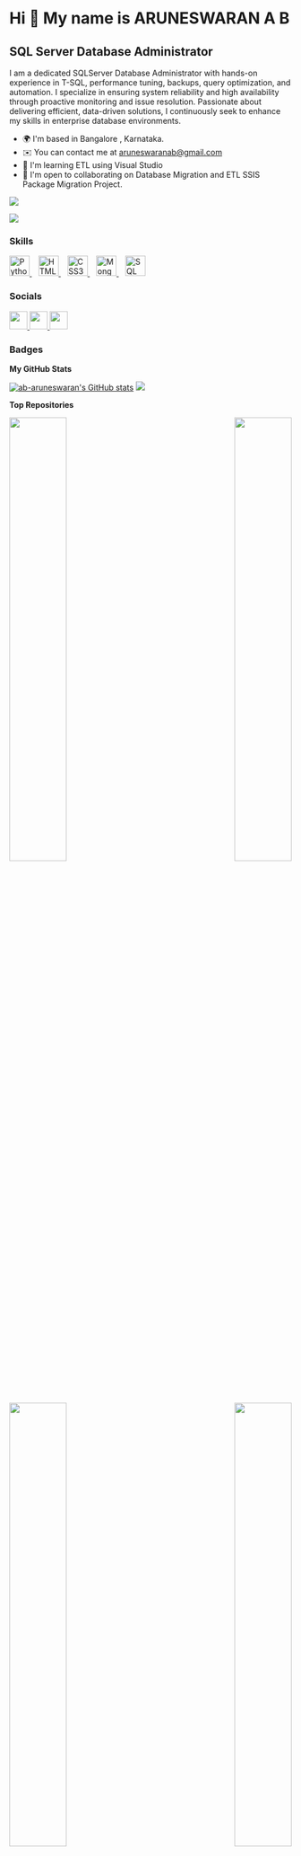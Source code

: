 Hi 👋 My name is ARUNESWARAN A B
=======================================================================================================================================

SQL Server Database Administrator
--------------------

I am a dedicated SQLServer Database Administrator with hands-on experience in T-SQL, performance tuning,
 backups, query optimization, and automation. I specialize in ensuring system reliability and high availability through proactive
 monitoring and issue resolution. Passionate about delivering efficient, data-driven solutions, I continuously seek to enhance my
 skills in enterprise database environments.

* 🌍  I'm based in Bangalore , Karnataka.
* ✉️  You can contact me at [aruneswaranab@gmail.com](mailto:aruneswaranab@gmail.com)
* 🧠  I'm learning ETL using Visual Studio 
* 🤝  I'm open to collaborating on  Database Migration and ETL SSIS Package Migration Project.

<a href="https://www.github.com/ab-aruneswaran" target="_blank" rel="noreferrer"><img
src="https://img.shields.io/github/followers/ab-aruneswaran?logo=github&style=for-the-badge&color=444e59&labelColor=000000" /></a>

![](https://komarev.com/ghpvc/?username=ab-aruneswaran&label=PROFILE+VIEWS)


### Skills

<p align="left">
<a href="https://www.python.org/" target="_blank" rel="noreferrer"><img src="https://raw.githubusercontent.com/danielcranney/readme-generator/main/public/icons/skills/python-colored.svg" width="36" height="36" alt="Python" />
</a>
 &nbsp;&nbsp;
 <a href="https://developer.mozilla.org/en-US/docs/Glossary/HTML5" target="_blank" rel="noreferrer"><img src="https://raw.githubusercontent.com/danielcranney/readme-generator/main/public/icons/skills/html5-colored.svg" width="36" height="36" alt="HTML5" />
 </a>
  &nbsp;&nbsp;
 <a href="https://www.w3.org/TR/CSS/#css" target="_blank" rel="noreferrer"><img src="https://raw.githubusercontent.com/danielcranney/readme-generator/main/public/icons/skills/css3-colored.svg" width="36" height="36" alt="CSS3" />
 </a>
 &nbsp;&nbsp;
 <a href="https://www.mongodb.com/" target="_blank" rel="noreferrer"><img src="https://raw.githubusercontent.com/danielcranney/readme-generator/main/public/icons/skills/mongodb-colored.svg" width="36" height="36" alt="MongoDB" />
 </a>
 &nbsp;&nbsp;
 <a href="https://www.microsoft.com/en-us/sql-server" target="_blank" rel="noreferrer">
    <img src="https://cdn.jsdelivr.net/gh/devicons/devicon/icons/microsoftsqlserver/microsoftsqlserver-plain.svg" width="36" height="36" alt="SQL Server" />
  </a>
</p>


### Socials

<p align="left"> <a href="https://www.github.com/ab-aruneswaran" target="_blank" rel="noreferrer"> <picture> <source media="(prefers-color-scheme: dark)" srcset="https://raw.githubusercontent.com/danielcranney/readme-generator/main/public/icons/socials/github-dark.svg" /> <source media="(prefers-color-scheme: light)" srcset="https://raw.githubusercontent.com/danielcranney/readme-generator/main/public/icons/socials/github.svg" /> <img src="https://raw.githubusercontent.com/danielcranney/readme-generator/main/public/icons/socials/github.svg" width="32" height="32" /> </picture> </a> <a href="https://www.linkedin.com/in/ab-aruneswaran" target="_blank" rel="noreferrer"> <picture> <source media="(prefers-color-scheme: dark)" srcset="https://raw.githubusercontent.com/danielcranney/readme-generator/main/public/icons/socials/linkedin-dark.svg" /> <source media="(prefers-color-scheme: light)" srcset="https://raw.githubusercontent.com/danielcranney/readme-generator/main/public/icons/socials/linkedin.svg" /> <img src="https://raw.githubusercontent.com/danielcranney/readme-generator/main/public/icons/socials/linkedin.svg" width="32" height="32" /> </picture>   </a>
   <a href="http://www.instagram.com/ab_aruneswaran" target="_blank" rel="noreferrer"> <picture> <source media="(prefers-color-scheme: dark)" srcset="undefined" /> <source media="(prefers-color-scheme: light)" srcset="https://raw.githubusercontent.com/danielcranney/readme-generator/main/public/icons/socials/instagram.svg" /> <img src="https://raw.githubusercontent.com/danielcranney/readme-generator/main/public/icons/socials/instagram.svg" width="32" height="32" /> </picture> </a></p>


### Badges

<b>My GitHub Stats</b>

<a href="http://www.github.com/ab-aruneswaran"><img src="https://github-readme-stats.vercel.app/api?username=ab-aruneswaran&show_icons=true&hide=&count_private=true&title_color=6366f1&text_color=ffffff&icon_color=444e59&bg_color=000000&hide_border=true&show_icons=true" alt="ab-aruneswaran's GitHub stats" /></a>
<a href="http://www.github.com/ab-aruneswaran"><img src="https://github-readme-streak-stats.herokuapp.com/?user=ab-aruneswaran&stroke=ffffff&background=000000&ring=6366f1&fire=6366f1&currStreakNum=ffffff&currStreakLabel=6366f1&sideNums=ffffff&sideLabels=ffffff&dates=ffffff&hide_border=true" /></a>

<b>Top Repositories</b>

<div width="100%" align="center"><a href="https://github.com/ab-aruneswaran/Iris_Flower_Classification" align="left"><img align="left" width="45%" src="https://github-readme-stats.vercel.app/api/pin/?username=ab-aruneswaran&repo=Iris_Flower_Classification&title_color=6366f1&text_color=ffffff&icon_color=444e59&bg_color=000000&hide_border=true&locale=en" /></a><a href="https://github.com/ab-aruneswaran/IPL_2022_Analysis" align="right"><img align="right" width="45%" src="https://github-readme-stats.vercel.app/api/pin/?username=ab-aruneswaran&repo=IPL_2022_Analysis&title_color=6366f1&text_color=ffffff&icon_color=444e59&bg_color=000000&hide_border=true&locale=en" /></a></div><br /><br /><br /><br /><br /><br /><br />
<br /><br />
<div width="100%" align="center"><a href="https://github.com/ab-aruneswaran/Car_Price_Prediction" align="left"><img align="left" width="45%" src="https://github-readme-stats.vercel.app/api/pin/?username=ab-aruneswaran&repo=Car_Price_Prediction&title_color=6366f1&text_color=ffffff&icon_color=444e59&bg_color=000000&hide_border=true&locale=en" /></a><a href="https://github.com/ab-aruneswaran/Mern_Flipcart" align="right"><img align="right" width="45%" src="https://github-readme-stats.vercel.app/api/pin/?username=ab-aruneswaran&repo=Mern_Flipcart&title_color=6366f1&text_color=ffffff&icon_color=444e59&bg_color=000000&hide_border=true&locale=en" /></a></div>
<br /><br /><br /><br /><br /><br /><br />



